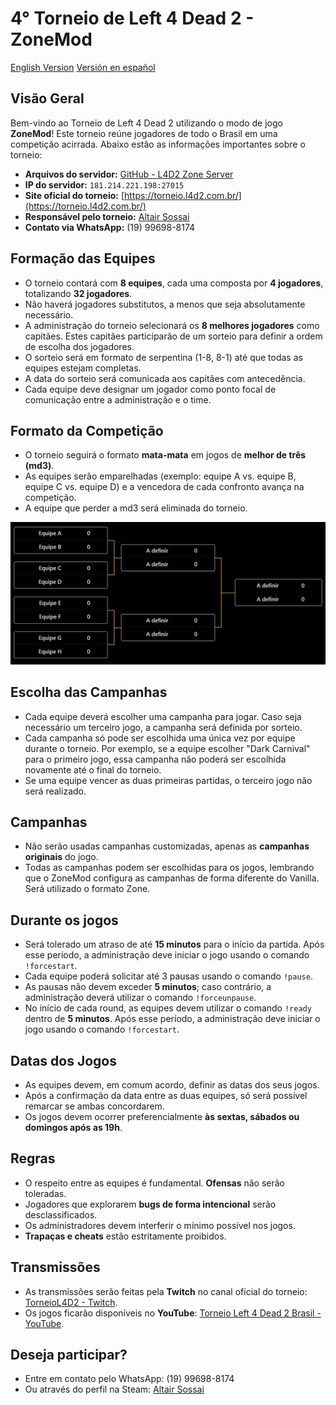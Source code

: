 # 4° Torneio de Left 4 Dead 2 - ZoneMod

[English Version](README.en.md)
[Versión en español](README.es.md)

## Visão Geral
Bem-vindo ao Torneio de Left 4 Dead 2 utilizando o modo de jogo **ZoneMod**! Este torneio reúne jogadores de todo o Brasil em uma competição acirrada. 
Abaixo estão as informações importantes sobre o torneio:

- **Arquivos do servidor:** [GitHub - L4D2 Zone Server](https://github.com/altair-sossai/l4d2-zone-server)
- **IP do servidor:** `181.214.221.198:27015`
- **Site oficial do torneio:** [https://torneio.l4d2.com.br/](https://torneio.l4d2.com.br/)
- **Responsável pelo torneio:** [Altair Sossai](https://steamcommunity.com/id/altairsossai/)
- **Contato via WhatsApp:** (19) 99698-8174

## Formação das Equipes
- O torneio contará com **8 equipes**, cada uma composta por **4 jogadores**, totalizando **32 jogadores**.
- Não haverá jogadores substitutos, a menos que seja absolutamente necessário.
- A administração do torneio selecionará os **8 melhores jogadores** como capitães. Estes capitães participarão de um sorteio para definir a ordem de escolha dos jogadores.
- O sorteio será em formato de serpentina (1-8, 8-1) até que todas as equipes estejam completas.
- A data do sorteio será comunicada aos capitães com antecedência.
- Cada equipe deve designar um jogador como ponto focal de comunicação entre a administração e o time.

## Formato da Competição
- O torneio seguirá o formato **mata-mata** em jogos de **melhor de três (md3)**.
- As equipes serão emparelhadas (exemplo: equipe A vs. equipe B, equipe C vs. equipe D) e a vencedora de cada confronto avança na competição.
- A equipe que perder a md3 será eliminada do torneio.

![Formato da Competição](assets/competition-format.jpg)

## Escolha das Campanhas
- Cada equipe deverá escolher uma campanha para jogar. Caso seja necessário um terceiro jogo, a campanha será definida por sorteio.
- Cada campanha só pode ser escolhida uma única vez por equipe durante o torneio. Por exemplo, se a equipe escolher "Dark Carnival" para o primeiro jogo, essa campanha não poderá ser escolhida novamente até o final do torneio.
- Se uma equipe vencer as duas primeiras partidas, o terceiro jogo não será realizado.

## Campanhas
- Não serão usadas campanhas customizadas, apenas as **campanhas originais** do jogo.
- Todas as campanhas podem ser escolhidas para os jogos, lembrando que o ZoneMod configura as campanhas de forma diferente do Vanilla. Será utilizado o formato Zone.

## Durante os jogos
- Será tolerado um atraso de até **15 minutos** para o início da partida. Após esse período, a administração deve iniciar o jogo usando o comando `!forcestart`.
- Cada equipe poderá solicitar até 3 pausas usando o comando `!pause`.
- As pausas não devem exceder **5 minutos**; caso contrário, a administração deverá utilizar o comando `!forceunpause`.
- No início de cada round, as equipes devem utilizar o comando `!ready` dentro de **5 minutos**. Após esse período, a administração deve iniciar o jogo usando o comando `!forcestart`.

## Datas dos Jogos
- As equipes devem, em comum acordo, definir as datas dos seus jogos.
- Após a confirmação da data entre as duas equipes, só será possível remarcar se ambas concordarem.
- Os jogos devem ocorrer preferencialmente **às sextas, sábados ou domingos após as 19h**.

## Regras
- O respeito entre as equipes é fundamental. **Ofensas** não serão toleradas.
- Jogadores que explorarem **bugs de forma intencional** serão desclassificados.
- Os administradores devem interferir o mínimo possível nos jogos.
- **Trapaças e cheats** estão estritamente proibidos.

## Transmissões
- As transmissões serão feitas pela **Twitch** no canal oficial do torneio: [TorneioL4D2 - Twitch](https://www.twitch.tv/torneiol4d2).
- Os jogos ficarão disponíveis no **YouTube**: [Torneio Left 4 Dead 2 Brasil - YouTube](https://www.youtube.com/@TorneioLeft4Dead2Brasil).

## Deseja participar?
- Entre em contato pelo WhatsApp: (19) 99698-8174  
- Ou através do perfil na Steam: [Altair Sossai](https://steamcommunity.com/id/altairsossai/)